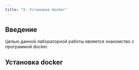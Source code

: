 ```yaml
---
title: "3. Установка docker"
---
```

## Введение

Целью данной лабораторной работы является знакомство с программой docker.

## Установка docker